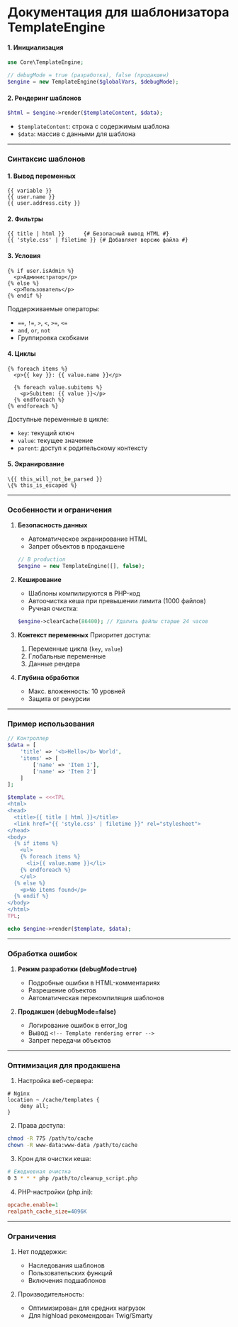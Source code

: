 # Документация для шаблонизатора TemplateEngine

#### 1. Инициализация
```php
use Core\TemplateEngine;

// debugMode = true (разработка), false (продакшен)
$engine = new TemplateEngine($globalVars, $debugMode);
```

#### 2. Рендеринг шаблонов
```php
$html = $engine->render($templateContent, $data);
```
- `$templateContent`: строка с содержимым шаблона
- `$data`: массив с данными для шаблона

---

### Синтаксис шаблонов

#### 1. Вывод переменных
```twig
{{ variable }}
{{ user.name }}
{{ user.address.city }}
```

#### 2. Фильтры
```twig
{{ title | html }}      {# Безопасный вывод HTML #}
{{ 'style.css' | filetime }} {# Добавляет версию файла #}
```

#### 3. Условия
```twig
{% if user.isAdmin %}
  <p>Администратор</p>
{% else %}
  <p>Пользователь</p>
{% endif %}
```

Поддерживаемые операторы:
- `==`, `!=`, `>`, `<`, `>=`, `<=`
- `and`, `or`, `not`
- Группировка скобками

#### 4. Циклы
```twig
{% foreach items %}
  <p>{{ key }}: {{ value.name }}</p>
  
  {% foreach value.subitems %}
    <p>Subitem: {{ value }}</p>
  {% endforeach %}
{% endforeach %}
```

Доступные переменные в цикле:
- `key`: текущий ключ
- `value`: текущее значение
- `parent`: доступ к родительскому контексту

#### 5. Экранирование
```twig
\{{ this_will_not_be_parsed }}
\{% this_is_escaped %}
```

---

### Особенности и ограничения

1. **Безопасность данных**
   - Автоматическое экранирование HTML
   - Запрет объектов в продакшене
   ```php
   // В production
   $engine = new TemplateEngine([], false);
   ```

2. **Кеширование**
   - Шаблоны компилируются в PHP-код
   - Автоочистка кеша при превышении лимита (1000 файлов)
   - Ручная очистка:
   ```php
   $engine->clearCache(86400); // Удалить файлы старше 24 часов
   ```

3. **Контекст переменных**
   Приоритет доступа:
   1. Переменные цикла (`key`, `value`)
   2. Глобальные переменные
   3. Данные рендера

4. **Глубина обработки**
   - Макс. вложенность: 10 уровней
   - Защита от рекурсии

---

### Пример использования

```php
// Контроллер
$data = [
    'title' => '<b>Hello</b> World',
    'items' => [
        ['name' => 'Item 1'],
        ['name' => 'Item 2']
    ]
];

$template = <<<TPL
<html>
<head>
  <title>{{ title | html }}</title>
  <link href="{{ 'style.css' | filetime }}" rel="stylesheet">
</head>
<body>
  {% if items %}
    <ul>
    {% foreach items %}
      <li>{{ value.name }}</li>
    {% endforeach %}
    </ul>
  {% else %}
    <p>No items found</p>
  {% endif %}
</body>
</html>
TPL;

echo $engine->render($template, $data);
```

---

### Обработка ошибок

1. **Режим разработки (debugMode=true)**
   - Подробные ошибки в HTML-комментариях
   - Разрешение объектов
   - Автоматическая перекомпиляция шаблонов

2. **Продакшен (debugMode=false)**
   - Логирование ошибок в error_log
   - Вывод `<!-- Template rendering error -->`
   - Запрет передачи объектов

---

### Оптимизация для продакшена

1. Настройка веб-сервера:
```nginx
# Nginx
location ~ /cache/templates {
    deny all;
}
```

2. Права доступа:
```bash
chmod -R 775 /path/to/cache
chown -R www-data:www-data /path/to/cache
```

3. Крон для очистки кеша:
```bash
# Ежедневная очистка
0 3 * * * php /path/to/cleanup_script.php
```

4. PHP-настройки (php.ini):
```ini
opcache.enable=1
realpath_cache_size=4096K
```

---

### Ограничения

1. Нет поддержки:
   - Наследования шаблонов
   - Пользовательских функций
   - Включения подшаблонов

2. Производительность:
   - Оптимизирован для средних нагрузок
   - Для highload рекомендован Twig/Smarty
